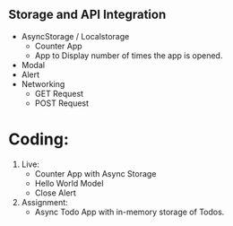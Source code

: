 ## Storage and API Integration

- AsyncStorage / Localstorage
  - Counter App
  - App to Display number of times the app is opened.
- Modal
- Alert
- Networking
  - GET Request
  - POST Request

# Coding:

1. Live:
   - Counter App with Async Storage
   - Hello World Model
   - Close Alert
2. Assignment:
   - Async Todo App with in-memory storage of Todos.
